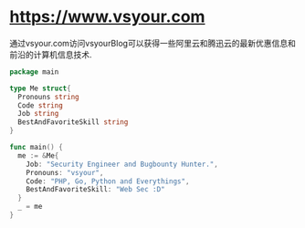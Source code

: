 # https://www.vsyour.com
通过vsyour.com访问vsyourBlog可以获得一些阿里云和腾迅云的最新优惠信息和前沿的计算机信息技术.

```go
package main

type Me struct{
  Pronouns string
  Code string
  Job string
  BestAndFavoriteSkill string
}

func main() {
  me := &Me{
    Job: "Security Engineer and Bugbounty Hunter.",
    Pronouns: "vsyour",
    Code: "PHP, Go, Python and Everythings",
    BestAndFavoriteSkill: "Web Sec :D"
  }
  _ = me
}
```
